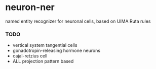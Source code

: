 neuron-ner
==========

named entity recognizer for neuronal cells, based on UIMA Ruta rules


### TODO



* vertical system tangential cells
* gonadotropin-releasing hormone neurons
* cajal-retzius cell
* ALL projection pattern based